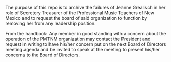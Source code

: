 The purpose of this repo is to archive the failures of Jeanne Grealisch in her role of Secretery Treasurer of the Professional Music Teachers of New Mexico and to request the board of said organization to function by removing her from any leadership position.


From the handbook:
Any member in good standing with a concern about the operation of the PMTNM organization may contact the President and request in writing to have his/her concern put on the next Board of Directors meeting agenda and be invited to speak at the meeting to present his/her concerns to the Board of Directors.

